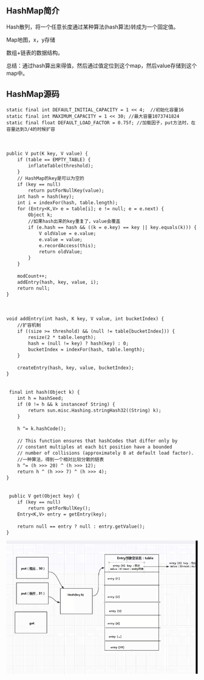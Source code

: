 ## HashMap简介
Hash散列，将一个任意长度通过某种算法(hash算法)转成为一个固定值。

Map地图，x，y存储

数组+链表的数据结构。

总结：通过hash算出来得值，然后通过值定位到这个map，然后value存储到这个map中。

## HashMap源码

    static final int DEFAULT_INITIAL_CAPACITY = 1 << 4;  //初始化容量16
	static final int MAXIMUM_CAPACITY = 1 << 30; //最大容量1073741824
    static final float DEFAULT_LOAD_FACTOR = 0.75f; //加载因子，put方法时，在容量达到3/4的时候扩容

 

    public V put(K key, V value) {
        if (table == EMPTY_TABLE) {
            inflateTable(threshold);
        }
        // HashMap的key是可以为空的
        if (key == null)
            return putForNullKey(value);
        int hash = hash(key);
        int i = indexFor(hash, table.length);
        for (Entry<K,V> e = table[i]; e != null; e = e.next) {
            Object k;
            //如果hash出来的key重复了，value会覆盖
            if (e.hash == hash && ((k = e.key) == key || key.equals(k))) {
                V oldValue = e.value;
                e.value = value;
                e.recordAccess(this);
                return oldValue;
            }
        }

        modCount++;
        addEntry(hash, key, value, i);
        return null;
    }



	void addEntry(int hash, K key, V value, int bucketIndex) {
        //扩容机制
        if ((size >= threshold) && (null != table[bucketIndex])) {
            resize(2 * table.length);
            hash = (null != key) ? hash(key) : 0;
            bucketIndex = indexFor(hash, table.length);
        }

        createEntry(hash, key, value, bucketIndex);
    }


     final int hash(Object k) {
        int h = hashSeed;
        if (0 != h && k instanceof String) {
            return sun.misc.Hashing.stringHash32((String) k);
        }

        h ^= k.hashCode();

        // This function ensures that hashCodes that differ only by
        // constant multiples at each bit position have a bounded
        // number of collisions (approximately 8 at default load factor).
        //一种算法，得到一个相对比较分散的链表
        h ^= (h >>> 20) ^ (h >>> 12);
        return h ^ (h >>> 7) ^ (h >>> 4);
    }


     public V get(Object key) {
        if (key == null)
            return getForNullKey();
        Entry<K,V> entry = getEntry(key);

        return null == entry ? null : entry.getValue();
    }




![hash冲突](https://github.com/liuyanliang2015/BertNote/blob/master/pics/hash.png)